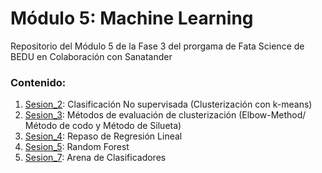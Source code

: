 # Módulo 5: Machine Learning
Repositorio del Módulo 5 de la Fase 3 del prorgama de Fata Science de BEDU en Colaboración con Sanatander 
### Contenido:

1. [Sesion_2](https://github.com/LIZZETHGOMEZ/Data-Sciene-BEDU-Santander-2021/blob/main/Machine%20Learning/Sesion_2.ipynb): Clasificación No supervisada (Clusterización con k-means)
2. [Sesion_3](https://github.com/LIZZETHGOMEZ/Data-Sciene-BEDU-Santander-2021/blob/main/Machine%20Learning/Sesion_3.ipynb): Métodos de evaluación de clusterización (Elbow-Method/ Método de codo y Método de Silueta)
3. [Sesion_4](https://github.com/LIZZETHGOMEZ/Data-Sciene-BEDU-Santander-2021/blob/main/Machine%20Learning/Sesion_4.ipynb): Repaso de Regresión Lineal
4. [Sesion_5](https://github.com/LIZZETHGOMEZ/Data-Sciene-BEDU-Santander-2021/blob/main/Machine%20Learning/Sesion_5.ipynb): Random Forest
5. [Sesion_7](https://github.com/LIZZETHGOMEZ/Data-Sciene-BEDU-Santander-2021/blob/main/Machine%20Learning/Sesion_7.ipynb): Arena de Clasificadores
